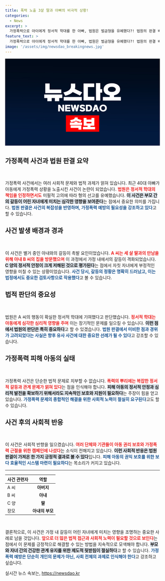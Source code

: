 ```yaml
---
title: 폭력 노출 3살 딸과 아빠의 비극적 상황!
categories:
  - News
excerpt: >
  가정폭력으로 아이에게 정서적 학대를 한 아빠, 법원은 벌금형을 유예했다?! 법원의 판결 배경과 함께 충격적인 사건의 전말을 심층적으로 파헤칩니다. 클릭해서 확인하세요!
feature_text: >
  가정폭력으로 아이에게 정서적 학대를 한 아빠, 법원은 벌금형을 유예했다?! 법원의 판결 배경과 함께 충격적인 사건의 전말을 심층적으로 파헤칩니다. 클릭해서 확인하세요!
image: '/assets/img/newsdao_breakingnews.jpg'
---
```


<p><img src="/assets/img/newsdao_breakingnews.jpg" alt="pcversion 속보" /></p>

<h2 data-ke-size="size26">가정폭력 사건과 법원 판결 요약</h2>

<p data-ke-size="size16">&nbsp;</p>

<p>가정폭력 사건에서는 여러 사회적 문제와 법적 과제가 얽혀 있습니다. 최근 40대 아빠가 아동에게 가정폭력 상황을 노출시킨 사건이 논란이 되었습니다. <b><span style="color: #ee2323;">법원은 정서적 학대의 책임을 인정하면서도</span></b> 미필적 고의에 따라 형의 선고를 유예했습니다. <b><span style="background-color: #21538527;">이 사건은 부모 간의 갈등이 어린 자녀에게 미치는 심각한 영향을 보여준다</span></b>는 점에서 중요한 의미를 가집니다. <b><span style="color: #1a5490;">법원 판결은 사건의 복잡성을 반영하며, 가정폭력 예방의 필요성을 강조하고 있다</span></b>고 할 수 있습니다.</p>

<h2 data-ke-size="size26">사건 발생 배경과 경과</h2>

<p data-ke-size="size16">&nbsp;</p>

<p>이 사건은 별거 중인 아내와의 갈등이 촉발 요인이었습니다. <b><span style="color: #ee2323;">A 씨는 세 살 딸과의 만남을 위해 아내 B 씨의 집을 방문했으며</span></b> 이 과정에서 가정 내에서의 갈등이 격화되었습니다. <b><span style="background-color: #21538527;">C 양의 정서적 안정이 크게 저해된 것으로 평가된다</span></b>는 점에서 자칫 자녀에게 부정적인 영향을 미칠 수 있는 상황이었습니다. <b><span style="color: #1a5490;">사건 당시, 갈등의 정황은 명확히 드러났고, 이는 법정에서도 중요한 검토사항으로 작용했다</span></b>고 볼 수 있습니다.</p>

<h2 data-ke-size="size26">법적 판단의 중요성</h2>

<p data-ke-size="size16">&nbsp;</p>

<p>법원은 A 씨의 행동이 확실한 정서적 학대에 기여했다고 판단했습니다. <b><span style="color: #ee2323;">정서적 학대는 아동에게 심각한 심리적 영향을 주며</span></b> 이는 장기적인 문제를 일으킬 수 있습니다. <b><span style="background-color: #21538527;">이런 점에서 법원의 판단은 특히 중요하다</span></b>고 할 수 있겠습니다. <b><span style="color: #1a5490;">법원 판결에서 미비한 점과 경위가 고려되었다는 사실은 향후 유사 사건에 대한 중요한 선례가 될 수 있다</span></b>고 강조할 수 있습니다.</p>

<h2 data-ke-size="size26">가정폭력 피해 아동의 실태</h2>

<p data-ke-size="size16">&nbsp;</p>

<p>가정폭력 사건은 단순한 법적 문제로 치부할 수 없습니다. <b><span style="color: #ee2323;">폭력의 뿌리에는 복잡한 정서적 갈등과 관계 문제가 얽혀 있다</span></b>는 점을 인식해야 합니다. <b><span style="background-color: #21538527;">피해 아동의 정서적 안정과 심리적 발전을 확보하기 위해서라도 지속적인 보호와 지원이 필요하다</span></b>는 주장이 힘을 얻고 있습니다. <b><span style="color: #1a5490;">가정폭력 문제의 종합적인 해결을 위한 사회적 노력이 절실히 요구된다</span></b>고도 할 수 있습니다.</p>

<h2 data-ke-size="size26">사건 후의 사회적 반응</h2>

<p data-ke-size="size16">&nbsp;</p>

<p>이 사건은 사회적 반향을 일으켰습니다. <b><span style="color: #ee2323;">여러 단체와 기관들이 아동 권리 보호와 가정폭력 근절을 위한 캠페인에 나섰다</span></b>는 소식이 전해지고 있습니다. <b><span style="background-color: #21538527;">이런 사회적 반응은 법원 판결이 가져온 한 가지 긍정적 결과로 볼 수 있다</span></b>입니다. <b><span style="color: #1a5490;">피해 아동의 권익 보호를 위한 보다 효율적인 시스템 마련이 필요하다</span></b>는 목소리가 커지고 있습니다.</p>

<hr>

<table>
  <thead>
    <tr>
      <th>사건 관련자</th>
      <th style="text-align: center; height: 17px;"><b>역할</b></th>
    </tr>
  </thead>
  <tbody>
    <tr>
      <td>A 씨</td>
      <td style="text-align: center; height: 17px;"><b>아버지</b></td>
    </tr>
    <tr>
      <td>B 씨</td>
      <td style="text-align: center; height: 17px;"><b>아내</b></td>
    </tr>
    <tr>
      <td>C 양</td>
      <td style="text-align: center; height: 17px;"><b>딸</b></td>
    </tr>
    <tr>
      <td>장모</td>
      <td style="text-align: center; height: 17px;"><b>아내의 부모</b></td>
    </tr>
  </tbody>
</table>

<p data-ke-size="size16">&nbsp;</p>

<p>결론적으로, 이 사건은 가정 내 갈등이 어린 자녀에게 미치는 영향을 조명하는 중요한 사례로 남을 것입니다. <b><span style="color: #ee2323;">앞으로 더 많은 법적 접근과 사회적 노력이 필요할 것으로 보인다</span></b>는 점에서 이 문제를 긍정적으로 해결할 수 있는 방법을 지속적으로 모색해야 합니다. <b><span style="background-color: #21538527;">부모와 자녀 간의 건강한 관계 유지를 위한 제도적 뒷받침이 절실하다</span></b>고 할 수 있습니다. <b><span style="color: #1a5490;">가정폭력 예방은 단순히 개인의 문제가 아닌, 사회 전체의 과제로 인식해야 한다</span></b>고 강조하고 싶습니다.</p>
실시간 뉴스 속보는, <a href="https://newsdao.kr" rel="dofollow">https://newsdao.kr</a>


